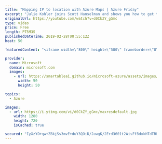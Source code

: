 ```yaml
---
title: "Mapping IP to location with Azure Maps | Azure Friday"
excerpt: "Julie Kohler joins Scott Hanselman and shows you how to get the ISO country code for a provided IP address. Use this information to tailor your application to your customers' needs based on geographic location.  For more information, see:  Route Matrix, isochrones, IP lookup, and more added to Azure"
originalUrl: https://youtube.com/watch?v=d0CkZY_gGmc
type: video
price: Free
length: PT5M3S
publishedDateTime: 2019-02-28T00:55:12Z
heat: 50

featuredContent: "<iframe width=\"800\" height=\"500\" frameborder=\"0\" src=\"https://www.youtube.com/embed/d0CkZY_gGmc\" allow=\"accelerometer; autoplay; encrypted-media; gyroscope; picture-in-picture\" allowfullscreen></iframe>"

provider:
  name: Microsoft
  domain: microsoft.com
  images:
    - url: https://smartableai.github.io/microsoft-azure/assets/images/organizations/microsoft.com-50x50.jpg
      width: 50
      height: 50

topics:
  - Azure

images:
  - url: https://i.ytimg.com/vi/d0CkZY_gGmc/maxresdefault.jpg
    width: 1280
    height: 720
    isCached: true

secured: "IyXzYO+qw+ZBkjSs3mvE+duY3QOiD/2awgK/2Erd3601t2AisFfBdxkHTdTRFyYHTkpnV8GVwLVQE08xWpl3cEXS9U7oOxg8yyOUSAqSO7pTYdavMW3ASXTBT5+Pw5oyEb5kE2yG+O6wRvZ9fG4+7nqRWd7XieEznF6v5uCyHRIfK2CVnwyFOeAy3a70/03F39QzlRilR44ui2fYVROJ5mU8+r+FSUweYnDGtRzeMOxr0nq3/4AyUEegRoONghSr1RelKy13NRq586p3gZxbEuZHjQEGZpsBbTkTiVcPpaH1qmnRQKv9kvL8GarzPj8CG5UFqppGziJFVC18el6uX/4PrJv5LhTLIcIa39VfYTLVmSK9u+NKBIpJIa+iw25VULY+CAnGZ6y49/Swi60XxWiNv4mZVi+RkVtgGrtptVk=;7BvBySNNhrB63d+1IX7OEQ=="
---
```


